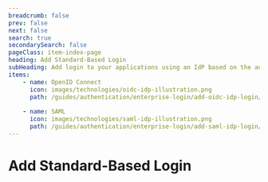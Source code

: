```yaml
---
breadcrumb: false
prev: false
next: false
search: true
secondarySearch: false
pageClass: item-index-page
heading: Add Standard-Based Login
subHeading: Add login to your applications using an IdP based on the authentication standard
items:
    - name: OpenID Connect
      icon: images/technologies/oidc-idp-illustration.png
      path: /guides/authentication/enterprise-login/add-oidc-idp-login/  
      
    - name: SAML
      icon: images/technologies/saml-idp-illustration.png
      path: /guides/authentication/enterprise-login/add-saml-idp-login/
---
```


# Add Standard-Based Login

<CardView/>

